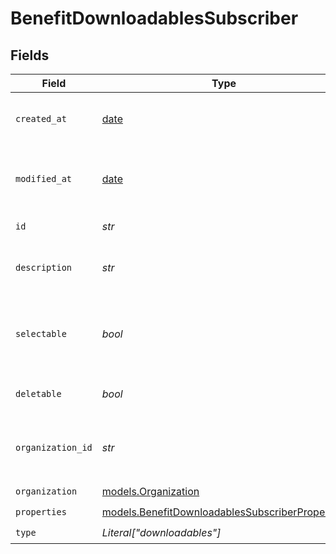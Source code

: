 # BenefitDownloadablesSubscriber


## Fields

| Field                                                                                                    | Type                                                                                                     | Required                                                                                                 | Description                                                                                              |
| -------------------------------------------------------------------------------------------------------- | -------------------------------------------------------------------------------------------------------- | -------------------------------------------------------------------------------------------------------- | -------------------------------------------------------------------------------------------------------- |
| `created_at`                                                                                             | [date](https://docs.python.org/3/library/datetime.html#date-objects)                                     | :heavy_check_mark:                                                                                       | Creation timestamp of the object.                                                                        |
| `modified_at`                                                                                            | [date](https://docs.python.org/3/library/datetime.html#date-objects)                                     | :heavy_check_mark:                                                                                       | Last modification timestamp of the object.                                                               |
| `id`                                                                                                     | *str*                                                                                                    | :heavy_check_mark:                                                                                       | The ID of the benefit.                                                                                   |
| `description`                                                                                            | *str*                                                                                                    | :heavy_check_mark:                                                                                       | The description of the benefit.                                                                          |
| `selectable`                                                                                             | *bool*                                                                                                   | :heavy_check_mark:                                                                                       | Whether the benefit is selectable when creating a product.                                               |
| `deletable`                                                                                              | *bool*                                                                                                   | :heavy_check_mark:                                                                                       | Whether the benefit is deletable.                                                                        |
| `organization_id`                                                                                        | *str*                                                                                                    | :heavy_check_mark:                                                                                       | The ID of the organization owning the benefit.                                                           |
| `organization`                                                                                           | [models.Organization](../models/organization.md)                                                         | :heavy_check_mark:                                                                                       | N/A                                                                                                      |
| `properties`                                                                                             | [models.BenefitDownloadablesSubscriberProperties](../models/benefitdownloadablessubscriberproperties.md) | :heavy_check_mark:                                                                                       | N/A                                                                                                      |
| `type`                                                                                                   | *Literal["downloadables"]*                                                                               | :heavy_check_mark:                                                                                       | N/A                                                                                                      |